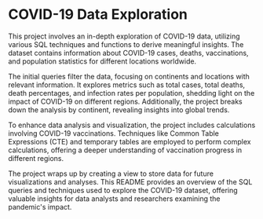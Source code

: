 # COVID-19 Data Exploration

This project involves an in-depth exploration of COVID-19 data, utilizing various SQL techniques and functions to derive meaningful insights. The dataset contains information about COVID-19 cases, deaths, vaccinations, and population statistics for different locations worldwide.

The initial queries filter the data, focusing on continents and locations with relevant information. It explores metrics such as total cases, total deaths, death percentages, and infection rates per population, shedding light on the impact of COVID-19 on different regions. Additionally, the project breaks down the analysis by continent, revealing insights into global trends.

To enhance data analysis and visualization, the project includes calculations involving COVID-19 vaccinations. Techniques like Common Table Expressions (CTE) and temporary tables are employed to perform complex calculations, offering a deeper understanding of vaccination progress in different regions.

The project wraps up by creating a view to store data for future visualizations and analyses. This README provides an overview of the SQL queries and techniques used to explore the COVID-19 dataset, offering valuable insights for data analysts and researchers examining the pandemic's impact.
